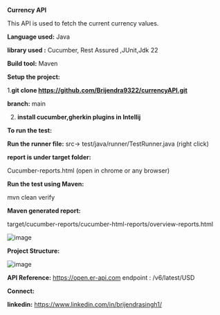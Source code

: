 **Currency API**

This API is used to fetch the current currency values.

**Language used:** Java

**library used :** Cucumber, Rest Assured ,JUnit,Jdk 22

**Build tool:** Maven

**Setup the project:**

1.**git clone https://github.com/Brijendra9322/currencyAPI.git**

**branch:** main

2. **install cucumber,gherkin plugins in Intellij**
   
**To run the test:**

**Run the runner file:**
src-> test/java/runner/TestRunner.java (right click)

**report is under target folder:**

Cucumber-reports.html (open in chrome or any browser)

**Run the test using Maven:**

mvn clean verify

**Maven generated report:**

target/cucumber-reports/cucumber-html-reports/overview-reports.html

![image](https://github.com/Brijendra9322/currencyAPI/assets/13295851/69d21c5f-6d68-4b47-a5fc-e4c5c290368d)


**Project Structure:**

![image](https://github.com/Brijendra9322/currencyAPI/assets/13295851/851c3fdb-7e64-4a34-b111-819489246da4)


**API Reference:**
https://open.er-api.com
endpoint : /v6/latest/USD

**Connect:**

**linkedin:** https://www.linkedin.com/in/brijendrasingh1/
